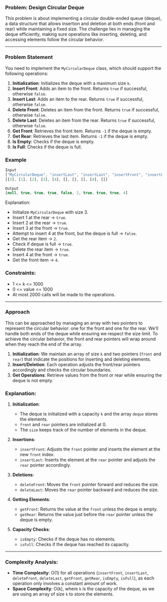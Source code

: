 
### Problem: Design Circular Deque

This problem is about implementing a circular double-ended queue (deque), a data structure that allows insertion and deletion at both ends (front and rear) while maintaining a fixed size. The challenge lies in managing the deque efficiently, making sure operations like inserting, deleting, and accessing elements follow the circular behavior.

---

### Problem Statement

You need to implement the `MyCircularDeque` class, which should support the following operations:

1. **Initialization**: Initializes the deque with a maximum size `k`.
2. **Insert Front**: Adds an item to the front. Returns `true` if successful, otherwise `false`.
3. **Insert Last**: Adds an item to the rear. Returns `true` if successful, otherwise `false`.
4. **Delete Front**: Deletes an item from the front. Returns `true` if successful, otherwise `false`.
5. **Delete Last**: Deletes an item from the rear. Returns `true` if successful, otherwise `false`.
6. **Get Front**: Retrieves the front item. Returns `-1` if the deque is empty.
7. **Get Rear**: Retrieves the last item. Returns `-1` if the deque is empty.
8. **Is Empty**: Checks if the deque is empty.
9. **Is Full**: Checks if the deque is full.

### Example

```ts
Input
["MyCircularDeque", "insertLast", "insertLast", "insertFront", "insertFront", "getRear", "isFull", "deleteLast", "insertFront", "getFront"]
[[3], [1], [2], [3], [4], [], [], [], [4], []]

Output
[null, true, true, true, false, 2, true, true, true, 4]
```

Explanation:
- Initialize `MyCircularDeque` with size 3.
- Insert 1 at the rear -> `true`.
- Insert 2 at the rear -> `true`.
- Insert 3 at the front -> `true`.
- Attempt to insert 4 at the front, but the deque is full -> `false`.
- Get the rear item -> `2`.
- Check if deque is full -> `true`.
- Delete the rear item -> `true`.
- Insert 4 at the front -> `true`.
- Get the front item -> `4`.

### Constraints:
- 1 <= k <= 1000
- 0 <= value <= 1000
- At most 2000 calls will be made to the operations.

---

### Approach

This can be approached by managing an array with two pointers to represent the circular behavior: one for the front and one for the rear. We'll handle both ends of the deque while ensuring we respect the size limit. To achieve the circular behavior, the front and rear pointers will wrap around when they reach the end of the array.

1. **Initialization**: We maintain an array of size `k` and two pointers (`front` and `rear`) that indicate the positions for inserting and deleting elements.
2. **Insert/Deletion**: Each operation adjusts the front/rear pointers accordingly and checks the circular boundaries.
3. **Get Operations**: Retrieve values from the front or rear while ensuring the deque is not empty.


### Explanation:

1. **Initialization**:
   - The deque is initialized with a capacity `k` and the array `deque` stores the elements.
   - `front` and `rear` pointers are initialized at 0.
   - The `size` keeps track of the number of elements in the deque.

2. **Insertions**:
   - `insertFront`: Adjusts the `front` pointer and inserts the element at the new `front` index.
   - `insertLast`: Inserts the element at the `rear` pointer and adjusts the `rear` pointer accordingly.

3. **Deletions**:
   - `deleteFront`: Moves the `front` pointer forward and reduces the size.
   - `deleteLast`: Moves the `rear` pointer backward and reduces the size.

4. **Getting Elements**:
   - `getFront`: Returns the value at the `front` unless the deque is empty.
   - `getRear`: Returns the value just before the `rear` pointer unless the deque is empty.

5. **Capacity Checks**:
   - `isEmpty`: Checks if the deque has no elements.
   - `isFull`: Checks if the deque has reached its capacity.

---

### Complexity Analysis:

- **Time Complexity**: O(1) for all operations (`insertFront`, `insertLast`, `deleteFront`, `deleteLast`, `getFront`, `getRear`, `isEmpty`, `isFull`), as each operation only involves a constant amount of work.
- **Space Complexity**: O(k), where `k` is the capacity of the deque, as we are using an array of size `k` to store the elements.


